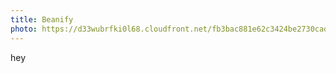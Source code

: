 ```yaml
---
title: Beanify
photo: https://d33wubrfki0l68.cloudfront.net/fb3bac881e62c3424be2730cad9adaac00e21b00/2d31f/media/work/beanify@2x.jpg
---
```


hey